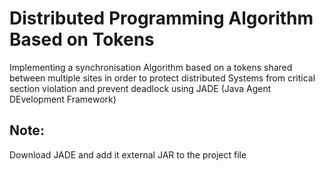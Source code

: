# Distributed Programming Algorithm Based on  Tokens
Implementing a synchronisation Algorithm based on a tokens shared between multiple sites in order to protect distributed Systems from critical section violation and prevent deadlock using JADE (Java Agent DEvelopment Framework)

## Note:
Download JADE and add it external JAR to the project file
